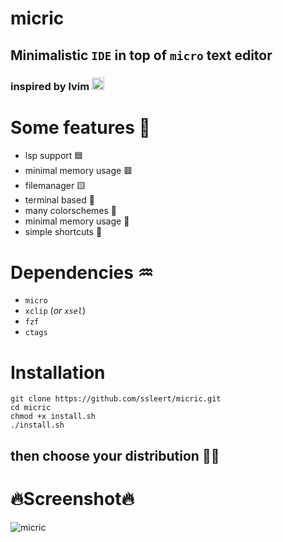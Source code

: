 # micric
## Minimalistic `IDE` in top of `micro` text editor
### inspired by lvim <img src="https://media.discordapp.net/attachments/955362477137362954/969692269991047178/82431193.png?raw=true" width="20px">

# Some features :muscle:
- lsp support 🟦
- minimal memory usage 🟥
- filemanager 🟨
- terminal based 💚
- many colorschemes 🌈
- minimal memory usage 🐏
- simple shortcuts 🤬

# Dependencies ♒
- `micro` 
- `xclip` (*or `xsel`*)
- `fzf`
- `ctags`

# Installation
```fish
git clone https://github.com/ssleert/micric.git
cd micric
chmod +x install.sh
./install.sh
```
## then choose your distribution 👨‍🦲
# 🔥Screenshot🔥
![micric](https://cdn.discordapp.com/attachments/955362477137362954/969686986770227210/2022-04-29_22-49.png?raw=true)
